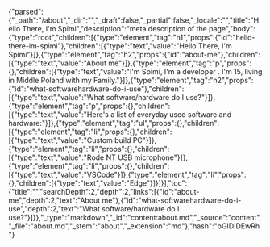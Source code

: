 {"parsed":{"_path":"/about","_dir":"","_draft":false,"_partial":false,"_locale":"","title":"Hello There, I'm Spimi","description":"meta description of the page","body":{"type":"root","children":[{"type":"element","tag":"h1","props":{"id":"hello-there-im-spimi"},"children":[{"type":"text","value":"Hello There, I'm Spimi"}]},{"type":"element","tag":"h2","props":{"id":"about-me"},"children":[{"type":"text","value":"About me"}]},{"type":"element","tag":"p","props":{},"children":[{"type":"text","value":"I'm Spimi, I'm a developer . I'm 15, living in Middle Poland with my Family."}]},{"type":"element","tag":"h2","props":{"id":"what-softwarehardware-do-i-use"},"children":[{"type":"text","value":"What software/hardware do I use?"}]},{"type":"element","tag":"p","props":{},"children":[{"type":"text","value":"Here's a list of everyday used software and hardware:"}]},{"type":"element","tag":"ul","props":{},"children":[{"type":"element","tag":"li","props":{},"children":[{"type":"text","value":"Custom build PC"}]},{"type":"element","tag":"li","props":{},"children":[{"type":"text","value":"Rode NT USB microphone"}]},{"type":"element","tag":"li","props":{},"children":[{"type":"text","value":"VSCode"}]},{"type":"element","tag":"li","props":{},"children":[{"type":"text","value":"Edge"}]}]}],"toc":{"title":"","searchDepth":2,"depth":2,"links":[{"id":"about-me","depth":2,"text":"About me"},{"id":"what-softwarehardware-do-i-use","depth":2,"text":"What software/hardware do I use?"}]}},"_type":"markdown","_id":"content:about.md","_source":"content","_file":"about.md","_stem":"about","_extension":"md"},"hash":"bGIDIDEwRh"}